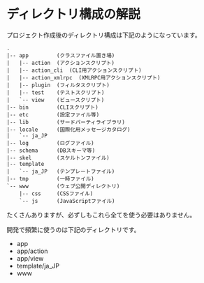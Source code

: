 # ディレクトリ構成の解説

プロジェクト作成後のディレクトリ構成は下記のようになっています。

```
.
|-- app         (クラスファイル置き場)
|   |-- action  (アクションスクリプト)
|   |-- action_cli  (CLI用アクションスクリプト)
|   |-- action_xmlrpc  (XMLRPC用アクションスクリプト)
|   |-- plugin  (フィルタスクリプト)
|   |-- test    (テストスクリプト)
|   `-- view    (ビュースクリプト)
|-- bin         (CLIスクリプト)
|-- etc         (設定ファイル等)
|-- lib         (サードパーティライブラリ)
|-- locale      (国際化用メッセージカタログ)
|   `-- ja_JP
|-- log         (ログファイル)
|-- schema      (DBスキーマ等)
|-- skel        (スケルトンファイル)
|-- template
|   `-- ja_JP   (テンプレートファイル)
|-- tmp         (一時ファイル)
`-- www         (ウェブ公開ディレクトリ)
    |-- css     (CSSファイル)
    `-- js      (JavaScriptファイル)
```

たくさんありますが、必ずしもこれら全てを使う必要はありません。

開発で頻繁に使うのは下記のディレクトリです。

* app
* app/action
* app/view
* template/ja_JP
* www
